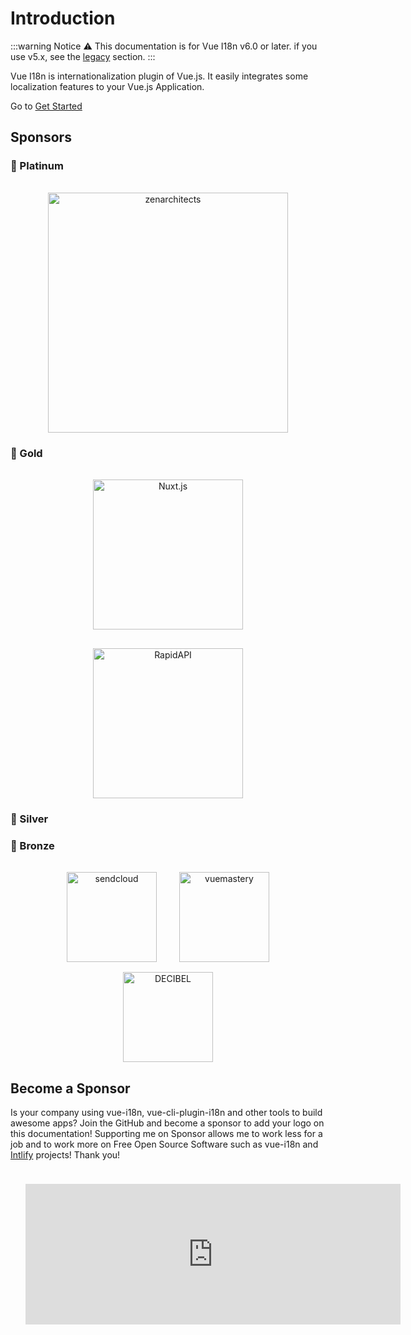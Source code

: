 # Introduction

:::warning Notice
:warning: This documentation is for Vue I18n v6.0 or later. if you use v5.x, see the [legacy](./legacy/) section.
:::

Vue I18n is internationalization plugin of Vue.js. It easily integrates some localization features to your Vue.js Application.

Go to [Get Started](./started.md)

## Sponsors

### 🏅 Platinum

<p style="text-align: center;">
  <a
    href="https://zenarchitects.co.jp/"
    style="margin: 1rem 1rem 0 1rem; width: 24rem; height: auto; display: inline-block; vertical-align: middle;"
    target="_blank"
    rel="noopener"
  >
    <img
      style="width: 24rem; max-width: 100%; vertical-align: midele;"
      src="/vue-i18n/patrons/zenarchitects.png"
      alt="zenarchitects"
    />
  </a>
</p>


### 🥇 Gold

<p style="text-align: center;">
  <a
    href="https://nuxtjs.org/"
    style="margin: 1rem 1rem 0 1rem; width: 15rem; height: auto; display: inline-block; vertical-align: middle;"
    target="_blank"
    rel="noopener"
  >
    <img
      style="width: 15rem; max-width: 100%; vertical-align: midele;"
      src="/vue-i18n/patrons/nuxt.png"
      alt="Nuxt.js"
    />
  </a>
</p>

<p style="text-align: center;">
  <a
    href="https://rapidapi.com/"
    style="margin: 1rem 1rem 0 1rem; width: 15rem; height: auto; display: inline-block; vertical-align: middle;"
    target="_blank"
    rel="noopener"
  >
    <img
      style="width: 15rem; max-width: 100%; vertical-align: midele;"
      src="/vue-i18n/patrons/RapidAPI.svg"
      alt="RapidAPI"
    />
  </a>
</p>

### 🥈 Silver


### 🥉 Bronze

<p style="text-align: center;">
  <a
    href="https://www.sendcloud.com/"
    style="margin: 1rem 1rem 0 1rem; width: 9rem; height: auto; display: inline-block; vertical-align: middle;"
    target="_blank"
    rel="noopener"
  >
    <img
      style="width: 9rem; max-width: 100%; vertical-align: midele;"
      src="/vue-i18n/patrons/sendcloud.png"
      alt="sendcloud"
    />
  </a>
  <a
    href="https://www.vuemastery.com/"
    style="margin: 1rem 1rem 0 1rem; width: 9rem; height: auto; display: inline-block; vertical-align: middle;"
    target="_blank"
    rel="noopener"
  >
    <img
      style="width: 9rem; max-width: 100%; vertical-align: midele;"
      src="/vue-i18n/patrons/vuemastery.svg"
      alt="vuemastery"
    />
  </a>
  <a
    href="https://www.deci-bel.com/"
    style="margin: 1rem 1rem 0 1rem; width: 9rem; height: auto; display: inline-block; vertical-align: middle;"
    target="_blank"
    rel="noopener"
  >
    <img
      style="width: 9rem; max-width: 100%; vertical-align: midele;"
      src="/vue-i18n/patrons/decibel.png"
      alt="DECIBEL"
    />
  </a>
</p>

## Become a Sponsor

Is your company using vue-i18n, vue-cli-plugin-i18n and other tools to build awesome apps? Join the GitHub and become a sponsor to add your logo on this documentation! Supporting me on Sponsor allows me to work less for a job and to work more on Free Open Source Software such as vue-i18n and [Intlify](https://github.com/intlify) projects! Thank you!

<p style="text-align: center;">
  <iframe src="https://github.com/sponsors/kazupon/card" title="Sponsor kazupon" height="225" width="600" style="border: 0; margin: 24px"></iframe>
</p>
